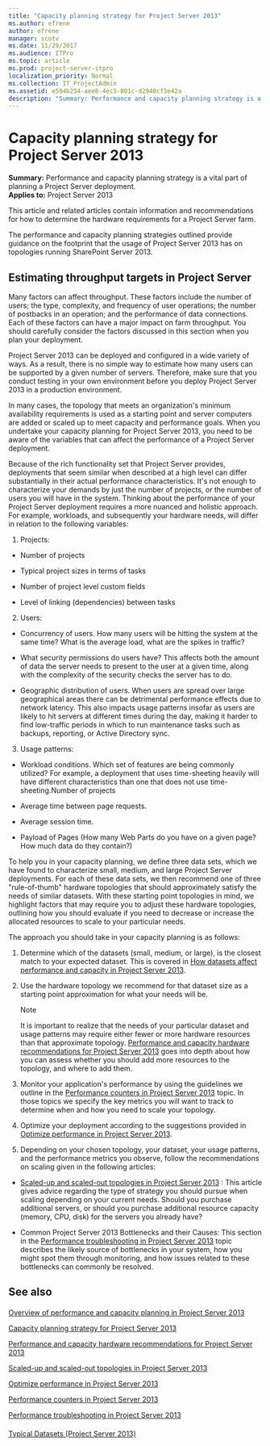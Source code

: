 ```yaml
---
title: "Capacity planning strategy for Project Server 2013"
ms.author: efrene
author: efrene
manager: scotv
ms.date: 11/29/2017
ms.audience: ITPro
ms.topic: article
ms.prod: project-server-itpro
localization_priority: Normal
ms.collection: IT_ProjectAdmin
ms.assetid: e594b254-aee8-4ec3-801c-d2948cf3e42a
description: "Summary: Performance and capacity planning strategy is a vital part of planning a Project Server deployment."
---
```


# Capacity planning strategy for Project Server 2013
 
 **Summary:** Performance and capacity planning strategy is a vital part of planning a Project Server deployment.<br/>
**Applies to:** Project Server 2013
  
This article and related articles contain information and recommendations for how to determine the hardware requirements for a Project Server farm.
  
The performance and capacity planning strategies outlined provide guidance on the footprint that the usage of Project Server 2013 has on topologies running SharePoint Server 2013. 
  
## Estimating throughput targets in Project Server

Many factors can affect throughput. These factors include the number of users; the type, complexity, and frequency of user operations; the number of postbacks in an operation; and the performance of data connections. Each of these factors can have a major impact on farm throughput. You should carefully consider the factors discussed in this section when you plan your deployment.
  
Project Server 2013 can be deployed and configured in a wide variety of ways. As a result, there is no simple way to estimate how many users can be supported by a given number of servers. Therefore, make sure that you conduct testing in your own environment before you deploy Project Server 2013 in a production environment.
  
In many cases, the topology that meets an organization's minimum availability requirements is used as a starting point and server computers are added or scaled up to meet capacity and performance goals. When you undertake your capacity planning for Project Server 2013, you need to be aware of the variables that can affect the performance of a Project Server deployment.
  
Because of the rich functionality set that Project Server provides, deployments that seem similar when described at a high level can differ substantially in their actual performance characteristics. It's not enough to characterize your demands by just the number of projects, or the number of users you will have in the system. Thinking about the performance of your Project Server deployment requires a more nuanced and holistic approach. For example, workloads, and subsequently your hardware needs, will differ in relation to the following variables:
  
1. Projects:
    
  - Number of projects
    
  - Typical project sizes in terms of tasks
    
  - Number of project level custom fields
    
  - Level of linking (dependencies) between tasks
    
2. Users:
    
  - Concurrency of users. How many users will be hitting the system at the same time? What is the average load, what are the spikes in traffic?
    
  - What security permissions do users have? This affects both the amount of data the server needs to present to the user at a given time, along with the complexity of the security checks the server has to do.
    
  - Geographic distribution of users. When users are spread over large geographical areas there can be detrimental performance effects due to network latency. This also impacts usage patterns insofar as users are likely to hit servers at different times during the day, making it harder to find low-traffic periods in which to run maintenance tasks such as backups, reporting, or Active Directory sync.
    
3. Usage patterns:
    
  - Workload conditions. Which set of features are being commonly utilized? For example, a deployment that uses time-sheeting heavily will have different characteristics than one that does not use time-sheeting.Number of projects
    
  - Average time between page requests.
    
  - Average session time.
    
  - Payload of Pages (How many Web Parts do you have on a given page? How much data do they contain?)
    
To help you in your capacity planning, we define three data sets, which we have found to characterize small, medium, and large Project Server deployments. For each of these data sets, we then recommend one of three "rule-of-thumb" hardware topologies that should approximately satisfy the needs of similar datasets. With these starting point topologies in mind, we highlight factors that may require you to adjust these hardware topologies, outlining how you should evaluate if you need to decrease or increase the allocated resources to scale to your particular needs. 
  
The approach you should take in your capacity planning is as follows:
  
1. Determine which of the datasets (small, medium, or large), is the closest match to your expected dataset. This is covered in [How datasets affect performance and capacity in Project Server 2013](how-datasets-affect-performance-and-capacity-in-project-server-2013.md).
    
2. Use the hardware topology we recommend for that dataset size as a starting point approximation for what your needs will be. 
    
    > [!NOTE]
    > It is important to realize that the needs of your particular dataset and usage patterns may require either fewer or more hardware resources than that approximate topology. [Performance and capacity hardware recommendations for Project Server 2013](performance-and-capacity-hardware-recommendations-for-project-server-2013.md) goes into depth about how you can assess whether you should add more resources to the topology, and where to add them.
  
3. Monitor your application's performance by using the guidelines we outline in the [Performance counters in Project Server 2013](performance-counters-in-project-server-2013.md) topic. In those topics we specify the key metrics you will want to track to determine when and how you need to scale your topology.
    
4. Optimize your deployment according to the suggestions provided in [Optimize performance in Project Server 2013](optimize-performance-in-project-server-2013.md). 
    
5. Depending on your chosen topology, your dataset, your usage patterns, and the performance metrics you observe, follow the recommendations on scaling given in the following articles:
    
  - [Scaled-up and scaled-out topologies in Project Server 2013](scaled-up-and-scaled-out-topologies-in-project-server-2013.md) : This article gives advice regarding the type of strategy you should pursue when scaling depending on your current needs. Should you purchase additional servers, or should you purchase additional resource capacity (memory, CPU, disk) for the servers you already have?
    
  - Common Project Server 2013 Bottlenecks and their Causes: This section in the [Performance troubleshooting in Project Server 2013](performance-troubleshooting-in-project-server-2013.md) topic describes the likely source of bottlenecks in your system, how you might spot them through monitoring, and how issues related to these bottlenecks can commonly be resolved.
    
## See also

#### 

[Overview of performance and capacity planning in Project Server 2013](overview-of-performance-and-capacity-planning-in-project-server-2013.md)
  
[Capacity planning strategy for Project Server 2013](capacity-planning-strategy-for-project-server-2013.md)
  
[Performance and capacity hardware recommendations for Project Server 2013](performance-and-capacity-hardware-recommendations-for-project-server-2013.md)
  
[Scaled-up and scaled-out topologies in Project Server 2013](scaled-up-and-scaled-out-topologies-in-project-server-2013.md)
  
[Optimize performance in Project Server 2013](optimize-performance-in-project-server-2013.md)
  
[Performance counters in Project Server 2013](performance-counters-in-project-server-2013.md)
  
[Performance troubleshooting in Project Server 2013](performance-troubleshooting-in-project-server-2013.md)
#### 

[Typical Datasets (Project Server 2013)](http://technet.microsoft.com/library/e2a0a4b6-0bda-468e-aeca-00f2807bf644.aspx)

